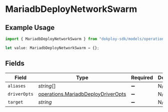 # MariadbDeployNetworkSwarm

## Example Usage

```typescript
import { MariadbDeployNetworkSwarm } from "dokploy-sdk/models/operations";

let value: MariadbDeployNetworkSwarm = {};
```

## Fields

| Field                                                                                    | Type                                                                                     | Required                                                                                 | Description                                                                              |
| ---------------------------------------------------------------------------------------- | ---------------------------------------------------------------------------------------- | ---------------------------------------------------------------------------------------- | ---------------------------------------------------------------------------------------- |
| `aliases`                                                                                | *string*[]                                                                               | :heavy_minus_sign:                                                                       | N/A                                                                                      |
| `driverOpts`                                                                             | [operations.MariadbDeployDriverOpts](../../models/operations/mariadbdeploydriveropts.md) | :heavy_minus_sign:                                                                       | N/A                                                                                      |
| `target`                                                                                 | *string*                                                                                 | :heavy_minus_sign:                                                                       | N/A                                                                                      |